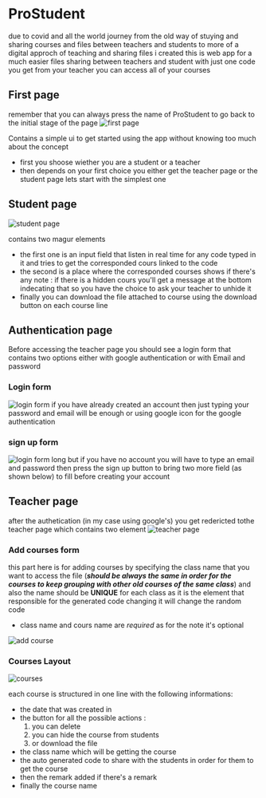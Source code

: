 # ProStudent

due to covid and all the world journey from the old way of stuying and sharing courses and files between teachers and students to more of a digital approch of teaching and sharing files i created this is web app for a much easier files sharing between teachers and student with just one code you get from your teacher you can access all of your courses

## First page

remember that you can always press the name of ProStudent to go back to the initial stage of the page
![first page](./src/media/mainpage.png)

Contains a simple ui to get started using the app without knowing too much about the concept

- first you shoose wiether you are a student or a teacher
- then depends on your first choice you either get the teacher page or the student page
  lets start with the simplest one

## Student page

![student page](./src/media/studentpage.png)

contains two magur elements

- the first one is an input field that listen in real time for any code typed in it and tries to get the corresponded cours linked to the code
- the second is a place where the corresponded courses shows if there's any
  note : if there is a hidden cours you'll get a message at the bottom indecating that so you have the choice to ask your teacher to unhide it
- finally you can download the file attached to course using the download button on each course line

## Authentication page

Before accessing the teacher page you should see a login form that contains two options either with google authentication or with Email and password

### Login form

![login form](./src/media/loginform.png)
if you have already created an account then just typing your password and email will be enough or using google icon for the google authentication

### sign up form

![login form long](./src/media/loginformlong.png)
but if you have no account you will have to type an email and password then press the sign up button to bring two more field (as shown below) to fill before creating your account

## Teacher page

after the authetication (in my case using google's) you get redericted tothe teacher page which contains two element
![teacher page](./src/media/teacherpage.png)

### Add courses form

this part here is for adding courses by specifying the class name that you want to access the file (_**should be always the same in order for the courses to keep grouping with other old courses of the same class**_) and also the name should be **UNIQUE** for each class as it is the element that responsible for the generated code changing it will change the random code

- class name and cours name are _required_ as for the note it's optional

![add course](./src/media/addcourse.png)

### Courses Layout

![courses](./src/media/courses.png)

each course is structured in one line with the following informations:

- the date that was created in
- the button for all the possible actions :
  1. you can delete
  2. you can hide the course from students
  3. or download the file
- the class name which will be getting the course
- the auto generated code to share with the students in order for them to get the course
- then the remark added if there's a remark
- finally the course name
